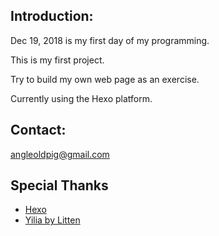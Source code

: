 Introduction:
--------------------

Dec 19, 2018 is my first day of my programming.

This is my first project.

Try to build my own web page as an exercise.

Currently using the Hexo platform.

Contact:
--------------------
angleoldpig@gmail.com

Special Thanks
--------------------
- [Hexo](https://hexo.io/)
- [Yilia by Litten](https://github.com/litten/hexo-theme-yilia)
